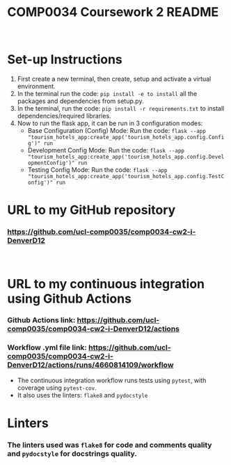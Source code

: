 # COMP0034 Coursework 2 README

<br/>

# **Set-up Instructions**
1. First create a new terminal, then create, setup and activate a virtual environment.
2. In the terminal run the code: `pip install -e to install` all the packages and dependencies from setup.py. 
3. In the terminal, run the code: `pip install -r requirements.txt` to install dependencies/required libraries.
4. Now to run the flask app, it can be run in 3 configuration modes:  
   - Base Configuration (Config) Mode: Run the code: `flask --app "tourism_hotels_app:create_app('tourism_hotels_app.config.Config')" run`
   - Development Config Mode: Run the code: `flask --app "tourism_hotels_app:create_app('tourism_hotels_app.config.DevelopmentConfig')" run `
   - Testing Config Mode: Run the code: `flask --app "tourism_hotels_app:create_app('tourism_hotels_app.config.TestConfig')" run`

# **URL to my GitHub repository**
### **https://github.com/ucl-comp0035/comp0034-cw2-i-DenverD12**  

<br/>

# **URL to my continuous integration using Github Actions**
### Github Actions link: **https://github.com/ucl-comp0035/comp0034-cw2-i-DenverD12/actions**  
### Workflow .yml file link: **https://github.com/ucl-comp0035/comp0034-cw2-i-DenverD12/actions/runs/4660814109/workflow**
- The continuous integration workflow runs tests using `pytest`, with coverage using `pytest-cov`.  
- It also uses the linters: `flake8` and `pydocstyle`

# **Linters**
### The linters used was `flake8` for code and comments quality and `pydocstyle` for docstrings quality.